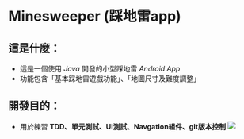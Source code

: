 # Minesweeper (踩地雷app)  
## 這是什麼：
- 這是一個使用 *Java* 開發的小型踩地雷 *Android App*  
- 功能包含「基本踩地雷遊戲功能」、「地圖尺寸及難度調整」  
## 開發目的：
- 用於練習 **TDD、單元測試、UI測試、Navgation組件、git版本控制**
![](https://i.imgur.com/Ab8bfNM.png)
